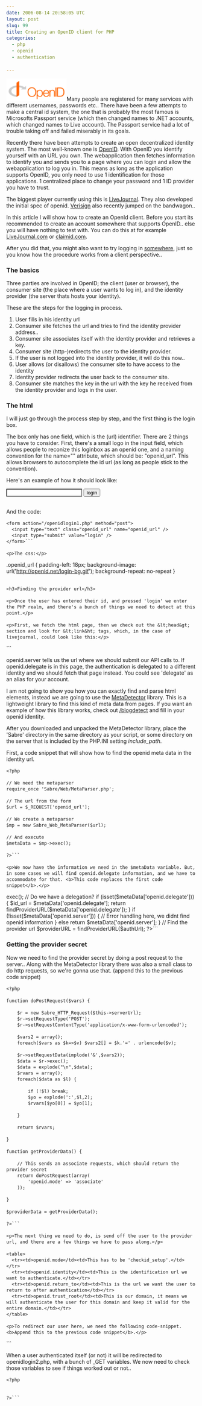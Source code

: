 ```yaml
---
date: 2006-08-14 20:58:05 UTC
layout: post
slug: 99
title: Creating an OpenID client for PHP
categories:
  - php
  - openid
  - authentication

---
```

<p><a href="http://www.openid.net"><img src="/resources/images/posts/openid-logo.png" alt="Open ID logo" class="postImage" /></a>Many people are registered for many services with different usernames, passwords etc.. There have been a few attempts to make a central id system, the one that is probably the most famous is Microsofts Passport service (which then changed names to .NET accounts, which changed names to Live account). The Passport service had a lot of trouble taking off and failed miserably in its goals.</p>

<p>Recently there have been attempts to create an open decentralized identity system. The most well-known one is <a href="http://openid.net/">OpenID</a>. With OpenID you identify yourself with an URL you own. The webapplication then fetches information to identify you and sends you to a page where you can login and allow the webapplication to log you in. This means as long as the application supports OpenID, you only need to use 1 identification for those applications. 1 centralized place to change your password and 1 ID provider you have to trust.<br />

The biggest player currently using this is <a href="http://www.livejournal.com/">LiveJournal</a>. They also developed the initial spec of openid. <a href="http://pip.verisignlabs.com/">Verisign</a> also recently jumped on the bandwagon..</p>

<p>In this article I will show how to create an OpenId client. Before you start its recommended to create an account somewhere that supports OpenID.. else you will have nothing to test with. You can do this at for example <a href="http://www.livejournal.com">LiveJournal.com</a> or <a href="http://claimid.com">claimid.com</a>.<br />

After you did that, you might also want to try logging in <a href="http://openid.net/wiki/index.php?title=Special:OpenIDLogin&returnto=Main_Page">somewhere</a>, just so you know how the procedure works from a client perspective.. </p>

<h3>The basics</h3>

<p>Three parties are involved in OpenID; the client (user or browser), the consumer site  (the place where a user wants to log in), and the identity provider (the server thats hosts your identity).</p>

<p>These are the steps for the logging in process.</p>

<ol>

  <li>User fills in his identity url</li>
  <li>Consumer site fetches the url and tries to find the identity provider address..</li>
  <li>Consumer site associates itself with the identity provider and retrieves a key.</li>
  <li>Consumer site (http-)redirects the user to the identity provider.</li>
  <li>If the user is not logged into the identity provider, it will do this now..</li>
  <li>User allows (or disallows) the consumer site to have access to the identity</li>
  <li>Identity provider redirects the user back to the consumer site.</li>
  <li>Consumer site matches the key in the url with the key he received from the identity provider and logs in the user.</li>
</ol>

<h3>The html</h3>

<p>I will just go through the process step by step, and the first thing is the login box.</p>

<p>The box only has one field, which is the (url) identifier. There are 2 things you have to consider. First, there's a small logo in the input field, which allows people to reconize this loginbox as an openid one, and a naming convention for the name="" attribute, which should be: "openid_url". This allows browsers to autocomplete the id url (as long as people stick to the convention).</p>

<p>Here's an example of how it should look like:<br />

<form action="/action/openidlogin1" method="post" />
  <input type="text" name="openid_url" style="padding-left: 18px; background-image: url('http://openid.net/login-bg.gif'); background-repeat: no-repeat" />
  <input type="submit" value="login" />
</form>

<br />

And the code:</p>

```
<form action="/openidlogin1.php" method="post">
  <input type="text" class="openid_url" name="openid_url" />
  <input type="submit" value="login" />
</form>```

<p>The css:</p>

```
.openid_url {
    padding-left: 18px; 
    background-image: url('http://openid.net/login-bg.gif');
    background-repeat: no-repeat
 }
```

<h3>Finding the provider url</h3>

<p>Once the user has entered their id, and pressed 'login' we enter the PHP realm, and there's a bunch of things we need to detect at this point.</p>

<p>First, we fetch the html page, then we check out the &lt;head&gt; section and look for &lt;link&ht; tags, which, in the case of livejournal, could look like this:</p>

```
<link rel="openid.server" href="http://www.livejournal.com/openid/server.bml">
<link rel="openid.delegate" href="http://exampleuser.livejournal.com/">```

<p>openid.server tells us the url where we should submit our API calls to. If openid.delegate is in this page, the authentication is delegated to a different identity and we should fetch that page instead. You could see 'delegate' as an alias for your account.</p>

<p>I am not going to show you how you can exactly find and parse html elements, instead we are going to use the <a href="http://www.rooftopsolutions.nl/code/?a=d&p=MetaDetector">MetaDetector</a> library. This is a lightweight library to find this kind of meta data from pages. If you want an example of how this library works, check out <a href="/blogdetect">/blogdetect</a> and fill in your openid identity.</p>

<p>After you downloaded and unpacked the MetaDetector library, place the 'Sabre' directory in the same directory as your script, or some directory on the server that is included by the PHP.INI setting <i>include_path</i>.</p>

<p>First, a code snippet that will show how to find the openid meta data in the identity url.</p> 

```
<?php

// We need the metaparser
require_once 'Sabre/Web/MetaParser.php';

// The url from the form
$url = $_REQUEST['openid_url'];

// We create a metaparser
$mp = new Sabre_Web_MetaParser($url);

// And execute
$metaData = $mp->exec();

?>```

<p>We now have the information we need in the $metaData variable. But, in some cases we will find openid.delegate information, and we have to accommodate for that. <b>This code replaces the first code snippet</b>.</p>

```
<?php

// We need the metaparser
require_once 'Sabre/Web/MetaParser.php';

// The identity
$idUrl = $_REQUEST['openid_url'];

// The url we're gonna authenticate with
// (if there was delegation this url will be different)
$authUrl = $url;

// We need to add a slash after the url where there is just a domain.. 
// This is not in the spec, but without it, some identity providers seem to require it (livejournal for example).
$url = parse_url($authUrl);
$authUrl = $url['scheme'] . '://' . $url['host'];
if (isset($url['port'])) $authUrl.=':' . $url['port'];
if (isset($url['path'])) $authUrl.=$path; else $id.='/';
if (isset($url['query'])) $authUrl.='?' . $url['query'];

function findProviderURL(&$id_url) {

  // Create the metaparser
  $mp = new Sabre_Web_MetaParser($id_url);

  // Execute
  $metaData = $mp->exec(); 

  // Do we have a delegation?
  if (isset($metaData['openid.delegate'])) {

    $id_url = $metaData['openid.delegate'];
    return findProviderURL($metaData['openid.delegate']);

  }

  if (!isset($metaData['openid.server'])) {

     // Error handling here, we didnt find openid information

  } else return $metaData['openid.server'];

}

// Find the provider url
$providerURL = findProviderURL($authUrl);

?>```

<h3>Getting the provider secret</h3>

<p>Now we need to find the provider secret by doing a post request to the server.. Along with the MetaDetector library there was also a small class to do http requests, so we're gonna use that. (append this to the previous code snippet)</p>

```
<?php

function doPostRequest($vars) {

    $r = new Sabre_HTTP_Request($this->serverUrl);
    $r->setRequestType('POST');
    $r->setRequestContentType('application/x-www-form-urlencoded');

    $vars2 = array();
    foreach($vars as $k=>$v) $vars2[] = $k.'=' . urlencode($v);

    $r->setRequestData(implode('&',$vars2));
    $data = $r->exec();
    $data = explode("\n",$data);
    $rvars = array();
    foreach($data as $l) {

        if (!$l) break;
        $yo = explode(':',$l,2);
        $rvars[$yo[0]] = $yo[1];

    }

    return $rvars;

}

function getProviderData() {

    // This sends an associate requests, which should return the provider secret
    return doPostRequest(array(
        'openid.mode' => 'associate'
    ));

}

$providerData = getProviderData();

?>```

<p>The next thing we need to do, is send off the user to the provider url, and there are a few things we have to pass along.</p>

<table>
  <tr><td>openid.mode</td><td>This has to be 'checkid_setup'.</td></tr>
  <tr><td>openid.identity</td><td>This is the identification url we want to authenticate.</td></tr>
  <tr><td>openid.return_to</td><td>This is the url we want the user to return to after authentication</td></tr>
  <tr><td>openid.trust_root</td><td>This is our domain, it means we will authenticate the user for this domain and keep it valid for the entire domain.</td></tr>
</table>

<p>To redirect our user here, we need the following code-snippet. <b>Append this to the previous code snippet</b>.</p>

```
<?php

  // Append this to the end of the previous script  
  // The domain we want to authenticate (change this)
  $domain = 'http://www.rooftopsolutions.nl';

  // Where the user should land after authentication 
  //(should be in the same domain as $domain)

  $returnto = $domain . '/openidlogin2.php';
  /* We want to make sure the user that tried to
     login is the same as the user that will go to the landing page.
     This is why we save some of the information in session variables
     to check later on.

     You are required to check yourself if cookies are supported on the client!
  */

  $_SESSION['openid.authUrl']  = $authUrl;
  $_SESSION['openid.idUrl'] = $idUrl;
  $_SESSION['openid.confirmed'] = false;

  $location = $providerURL . '?openid.mode=checkid_setup';
  $location .= '&openid.identity=' . urlencode($authUrl);
  $location .= '&openid.return_to=' . urlencode($returnto);
  $location .= '&openid.trust_root=' . urlencode($domain);

  header('Location: ' . $location);

?>```

<p>When a user authenticated itself (or not) it will be redirected to openidlogin2.php, with a bunch of _GET variables. We now need to check those variables to see if things worked out or not..</p>

```
<?php


?>```